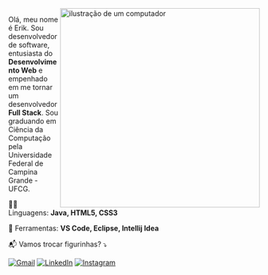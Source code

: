 <img src="https://raw.githubusercontent.com/MicaelliMedeiros/micaellimedeiros/master/image/computer-illustration.png" alt="ilustração de um computador" min-width="400px" max-width="400px" width="400px" align="right">

<p align="left">
  Olá, meu nome é Erik. Sou desenvolvedor de software, entusiasta do <strong>Desenvolvimento Web</strong> e empenhado em me tornar um desenvolvedor <strong>Full Stack</strong>. Sou graduando em Ciência da Computação pela Universidade Federal de Campina Grande - UFCG.
</p>

<p align="left">
  👨‍💻 Linguagens: <strong>Java, HTML5, CSS3</strong>
</p>

<p align="left">
  💼 Ferramentas: <strong>VS Code, Eclipse, Intellij Idea</strong>
</p>

<p align="left">
  📬 Vamos trocar figurinhas? ⤵️
</p>

<p align="left">
  <a href="mailto:erikdinizbeserra@gmail.com" title="Gmail">
  <img src="https://img.shields.io/badge/-Gmail-FF0000?style=flat-square&labelColor=FF0000&logo=gmail&logoColor=white&link=LINK-DO-SEU-GMAIL" alt="Gmail"/></a>
  <a href="https://www.linkedin.com/in/erikdiniz" title="LinkedIn">
  <img src="https://img.shields.io/badge/-Linkedin-0e76a8?style=flat-square&logo=Linkedin&logoColor=white&link=LINK-DO-SEU-LINKEDIN" alt="LinkedIn"/></a>
  <a href="https://www.instagram.com/erik_diniz_" title="Instagram">
  <img src="https://img.shields.io/badge/-Instagram-DF0174?style=flat-square&labelColor=DF0174&logo=instagram&logoColor=white&link=LINK-DO-SEU-INSTAGRAM" alt="Instagram"/></a>
</p>

